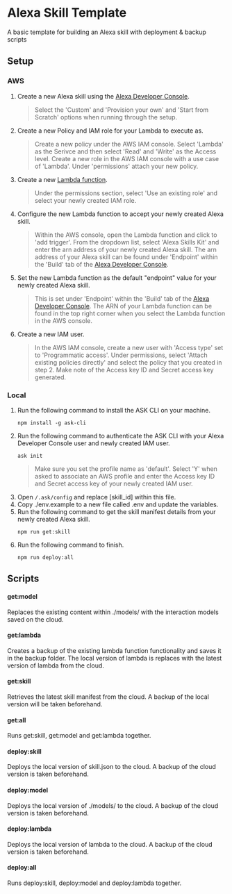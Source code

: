 # Alexa Skill Template
A basic template for building an Alexa skill with deployment &amp; backup scripts

## Setup
### AWS
1. Create a new Alexa skill using the [Alexa Developer Console](https://developer.amazon.com/alexa/console/ask).
    > Select the 'Custom' and 'Provision your own' and 'Start from Scratch' options when running through the setup.
2. Create a new Policy and IAM role for your Lambda to execute as.
    > Create a new policy under the AWS IAM console. Select 'Lambda' as the Serivce and then select 'Read' and 'Write' as the Access level.
    > Create a new role in the AWS IAM console with a use case of 'Lambda'.
    > Under 'permissions' attach your new policy.
2. Create a new [Lambda function](https://docs.aws.amazon.com/lambda/latest/dg/getting-started-create-function.html).
    > Under the permissions section, select 'Use an existing role' and select your newly created IAM role.
3. Configure the new Lambda function to accept your newly created Alexa skill.
    > Within the AWS console, open the Lambda function and click to 'add trigger'. From the dropdown list, select 'Alexa Skills Kit' and enter the arn address of your newly created Alexa skill.
    > The arn address of your Alexa skill can be found under 'Endpoint' within the 'Build' tab of the [Alexa Developer Console](https://developer.amazon.com/alexa/console/ask).
4. Set the new Lambda function as the default "endpoint" value for your newly created Alexa skill.
    > This is set under 'Endpoint' within the 'Build' tab of the [Alexa Developer Console](https://developer.amazon.com/alexa/console/ask).
    > The ARN of your Lambda function can be found in the top right corner when you select the Lambda function in the AWS console.
5. Create a new IAM user.
    > In the AWS IAM console, create a new user with 'Access type' set to 'Programmatic access'.
    > Under permissions, select 'Attach existing policies directly' and select the policy that you created in step 2.
    > Make note of the Access key ID and Secret access key generated.
### Local
1. Run the following command to install the ASK CLI on your machine.
    ```
    npm install -g ask-cli
    ```
2. Run the following command to authenticate the ASK CLI with your Alexa Developer Console user and newly created IAM user.
    ```
    ask init
    ```
    > Make sure you set the profile name as 'default'.
    > Select 'Y' when asked to associate an AWS profile and enter the Access key ID and Secret access key of your newly created IAM user.
3. Open `/.ask/config` and replace [skill_id] within this file.
4. Copy ./env.example to a new file called .env and update the variables.
5. Run the following command to get the skill manifest details from your newly created Alexa skill.
    ```
    npm run get:skill
    ```
6. Run the following command to finish.
    ```
    npm run deploy:all
    ```
## Scripts

#### get:model
Replaces the existing content within ./models/ with the interaction models saved on the cloud.

#### get:lambda
Creates a backup of the existing lambda function functionality and saves it in the backup folder. The local version of lambda is replaces with the latest version of lambda from the cloud.

#### get:skill
Retrieves the latest skill manifest from the cloud. A backup of the local version will be taken beforehand.

#### get:all
Runs get:skill, get:model and get:lambda together.

#### deploy:skill
Deploys the local version of skill.json to the cloud. A backup of the cloud version is taken beforehand.

#### deploy:model
Deploys the local version of ./models/ to the cloud. A backup of the cloud version is taken beforehand.

#### deploy:lambda
Deploys the local version of lambda to the cloud. A backup of the cloud version is taken beforehand.

#### deploy:all
Runs deploy:skill, deploy:model and deploy:lambda together.
